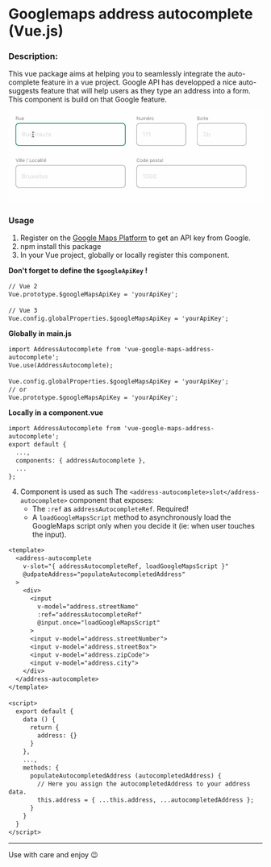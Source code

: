 # Googlemaps address autocomplete (Vue.js)

### Description:
This vue package aims at helping you to seamlessly integrate the auto-complete feature in a vue project.
Google API has developped a nice auto-suggests feature that will help users as they type an address into a form.
This component is build on that Google feature.

![Demo](./assets/google-maps-address-autocomplete-demo.gif)

### Usage
1. Register on the [Google Maps Platform](https://developers.google.com/maps/documentation/javascript/places-autocomplete) to get an API key from Google.
2. npm install this package
3. In your Vue project, globally or locally register this component.

  **Don't forget to define the `$googleApiKey` !**
  ```
  // Vue 2
  Vue.prototype.$googleMapsApiKey = 'yourApiKey';

  // Vue 3
  Vue.config.globalProperties.$googleMapsApiKey = 'yourApiKey';
  ```

  **Globally in main.js**
  ```
  import AddressAutocomplete from 'vue-google-maps-address-autocomplete';
  Vue.use(AddressAutocomplete);

  Vue.config.globalProperties.$googleMapsApiKey = 'yourApiKey';
  // or
  Vue.prototype.$googleMapsApiKey = 'yourApiKey';
  ```

  **Locally in a component.vue**
  ```
  import AddressAutocomplete from 'vue-google-maps-address-autocomplete';
  export default {
    ...,
    components: { addressAutocomplete },
    ...
  };
  ```

4. Component is used as such
  The `<address-autocomplete>slot</address-autocomplete>` component that exposes:
    - The `:ref` as `addressAutocompleteRef`. Required!
    - A `loadGoogleMapsScript` method to asynchronously load the GoogleMaps script only when you decide it (ie: when user touches the input).
  ```
  <template>
    <address-autocomplete
      v-slot="{ addressAutocompleteRef, loadGoogleMapsScript }"
      @udpateAddress="populateAutocompletedAddress"
    >
      <div>
        <input
          v-model="address.streetName"
          :ref="addressAutocompleteRef"
          @input.once="loadGoogleMapsScript"
        >
        <input v-model="address.streetNumber">
        <input v-model="address.streetBox">
        <input v-model="address.zipCode">
        <input v-model="address.city">
      </div>
    </address-autocomplete>
  </template>

  <script>
    export default {
      data () {
        return {
          address: {}
        }
      },
      ...,
      methods: {
        populateAutocompletedAddress (autocompletedAddress) {
          // Here you assign the autocompletedAddress to your address data.
          this.address = { ...this.address, ...autocompletedAddress };
        }
      }
    }
  </script>
  ```

___

Use with care and enjoy 😉
